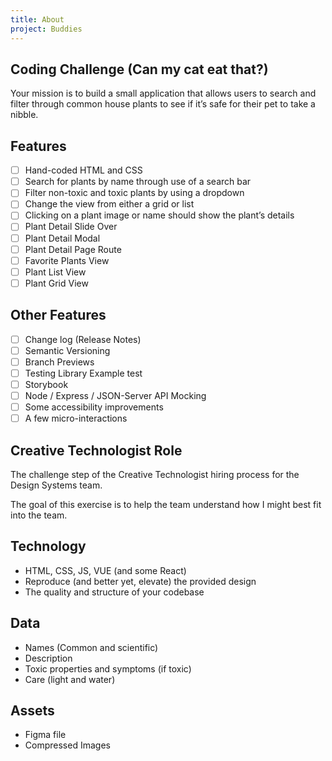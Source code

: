 ```yaml
---
title: About
project: Buddies
---
```


## Coding Challenge (Can my cat eat that?)

Your mission is to build a small application that allows users to search and filter through common house plants to see if it’s safe for their pet
to take a nibble.

## Features

- [ ] Hand-coded HTML and CSS
- [ ] Search for plants by name through use of a search bar
- [ ] Filter non-toxic and toxic plants by using a dropdown
- [ ] Change the view from either a grid or list
- [ ] Clicking on a plant image or name should show the plant’s details
- [ ] Plant Detail Slide Over
- [ ] Plant Detail Modal
- [ ] Plant Detail Page Route
- [ ] Favorite Plants View
- [ ] Plant List View
- [ ] Plant Grid View

## Other Features

- [ ] Change log (Release Notes)
- [ ] Semantic Versioning
- [ ] Branch Previews
- [ ] Testing Library Example test
- [ ] Storybook
- [ ] Node / Express / JSON-Server API Mocking
- [ ] Some accessibility improvements
- [ ] A few micro-interactions

## Creative Technologist Role

The challenge step of the Creative Technologist hiring process for the Design Systems team.

The goal of this exercise is to help the team understand how I might best fit into the team.

## Technology

- HTML, CSS, JS, VUE (and some React)
- Reproduce (and better yet, elevate) the provided design
- The quality and structure of your codebase

## Data

- Names (Common and scientific)
- Description
- Toxic properties and symptoms (if toxic)
- Care (light and water)

## Assets

- Figma file
- Compressed Images
